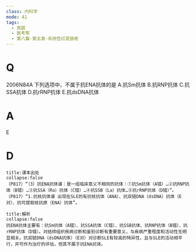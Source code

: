 ```yaml
---
class: 内科学
mode: A1
tags:
  - 真题
  - 医考帮
  - 第八篇-第五章-系统性红斑狼疮
---
```


# Q
2006N84A 下列选项中，不属于抗ENA抗体的是
A.抗Sm抗体
B.抗RNP抗体
C.抗SSA抗体
D.抗rRNP抗体
E.抗dsDNA抗体

# A
E
# D
```ad-note
title:课本出处
collapse:false
（P817）“（3）抗ENA抗体谱：是一组临床意义不相同的抗体：①抗Sm抗体（A错）…②抗RNP抗体（B错）…③抗SSA（Ro）抗体（C错）…④抗SSB（La）抗体…⑤抗rRNP抗体（D错）”。（P817）“1.抗核抗体谱 出现在SLE的有抗核抗体（ANA）、抗双链DNA（dsDNA）抗体（E对）、抗可提取核抗原（ENA）抗体”。
```

```ad-summary
title:解析
collapse:false
抗ENA抗体主要有：抗Sm抗体（A错）、抗SSA抗体（C错）、抗SSB抗体、抗RNP抗体（B错）、抗rRNP抗体（D错）。对结缔组织疾病诊断和鉴别诊断有重要意义，与疾病严重程度和活动性无明显相关。抗双链DNA（dsDNA抗体）（E对）对诊断SLE有较高的特异性，且与SLE的活动相平行，并可作为治疗的评估，但其不属于抗ENA抗体。
```

